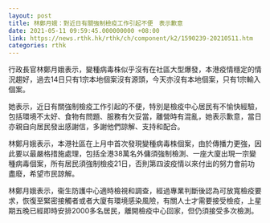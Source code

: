 ```yaml
---
layout: post
title: 林鄭月娥：對近日有關強制檢疫工作引起不便　表示歉意
date: 2021-05-11 09:59:45.000000000 +08:00
link: https://news.rthk.hk/rthk/ch/component/k2/1590239-20210511.htm
categories: rthk
---
```


行政長官林鄭月娥表示，變種病毒株似乎沒有在社區大型爆發，本港疫情穩定的情況趨好，過去14日只有1宗本地個案沒有源頭，今天亦沒有本地個案，只有1宗輸入個案。

她表示，近日有關強制檢疫工作引起的不便，特別是檢疫中心居民有不愉快經驗，包括環境不太好、食物有問題、服務有欠妥當，離營時有混亂，她表示歉意，當日亦親自向居民發出感謝信，多謝他們諒解、支持和配合。

林鄭月娥表示，本港社區在上月中首次發現變種病毒株個案，由於傳播力更強，因此要以最嚴格措施處理，包括全港38萬名外傭須強制檢測、一座大廈出現一宗變種病毒個案，所有居民須強制檢疫21日，否則第四波疫情以來付出的努力會前功盡廢，希望市民諒解。

林鄭月娥表示，衞生防護中心適時檢視和調查，經過專業判斷後認為可放寬檢疫要求，恢復至緊密接觸者或者大廈有環境感染風險，有關人士才需要接受檢疫，上星期五晚已經即時安排2000多名居民，離開檢疫中心回家，但仍須接受多次檢測。
